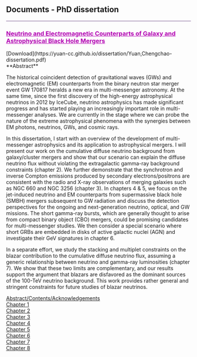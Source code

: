 ## Documents - PhD dissertation
<hr style="height:2px;border-width:0;color:gray;background-color:#B3A1BF">

 <h3 style="color:#B200B2;text-decoration: underline; font-weight: bold;">Neutrino and Electromagnetic Counterparts of Galaxy and Astrophysical Black Hole Mergers</h3>
 [Download](https://yuan-cc.github.io/dissertation/Yuan,Chengchao-dissertation.pdf)<br>
 **Abstract**
 
The historical coincident detection of gravitational waves (GWs) and electromagnetic (EM) counterparts from the binary neutron star merger event GW 170817 heralds a new era in multi-messenger astronomy. At the same time, since the first discovery of the high-energy astrophysical neutrinos in 2012 by IceCube, neutrino astrophysics has made significant progress and has started playing an increasingly important role in multi-messenger analyses. We are currently in the stage where we can probe the nature of the extreme astrophysical phenomena with the synergies between EM photons, neutrinos, GWs, and cosmic rays. 

In this dissertation, I start with an overview of the development of multi-messenger astrophysics and its application to astrophysical mergers. I will present our work on the cumulative diffuse neutrino background from galaxy/cluster mergers and show that our scenario can explain the diffuse neutrino flux without violating the extragalactic gamma-ray background constraints (chapter 2). We further demonstrate that the synchrotron and inverse Compton emissions produced by secondary electrons/positrons are consistent with the radio and X-ray observations of merging galaxies such as NGC 660 and NGC 3256 (chapter 3). In chapters 4 & 5, we focus on the jet-induced neutrino and EM counterparts from supermassive black hole (SMBH) mergers subsequent to GW radiation and discuss the detection perspectives for the ongoing and next-generation neutrino, optical, and GW missions. The short gamma-ray bursts, which are generally thought to arise from compact binary object (CBO) mergers, could be promising candidates for multi-messenger studies. We then consider a special scenario where short GRBs are embedded in disks of active galactic nuclei (AGN) and investigate their GeV signatures in chapter 6.

In a separate effort, we study the stacking and multiplet constraints on the blazar contribution to the cumulative diffuse neutrino flux, assuming a generic relationship between neutrino and gamma-ray luminosities (chapter 7). We show that these two limits are complementary, and our results support the argument that blazars are disfavored as the dominant sources of the 100-TeV neutrino background. This work provides rather general and stringent constraints for future studies of blazar neutrinos. 

[Abstract/Contents/Acknowledgements](https://yuan-cc.github.io/dissertation/abstract.pdf)<br>
[Chapter 1](https://yuan-cc.github.io/dissertation/chapter1.pdf)<br>
[Chapter 2](https://yuan-cc.github.io/dissertation/chapter2.pdf)<br>
[Chapter 3](https://yuan-cc.github.io/dissertation/chapter3.pdf)<br>
[Chapter 4](https://yuan-cc.github.io/dissertation/chapter4.pdf)<br>
[Chapter 5](https://yuan-cc.github.io/dissertation/chapter5.pdf)<br>
[Chapter 6](https://yuan-cc.github.io/dissertation/chapter6.pdf)<br>
[Chapter 7](https://yuan-cc.github.io/dissertation/chapter7.pdf)<br>
[Chapter 8](https://yuan-cc.github.io/dissertation/chapter8.pdf)<br>
